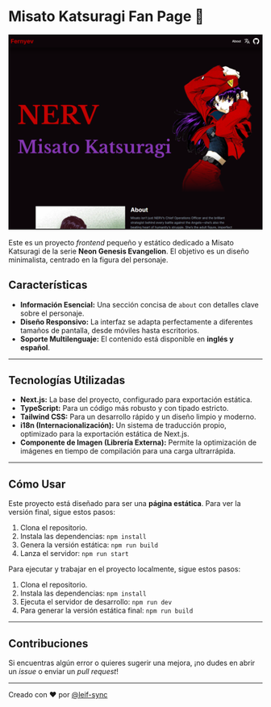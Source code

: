 # Misato Katsuragi Fan Page 💜

![Captura de pantalla](/page.webp)

Este es un proyecto *frontend* pequeño y estático dedicado a Misato Katsuragi de la serie **Neon Genesis Evangelion**. El objetivo es un diseño minimalista, centrado en la figura del personaje.

## Características

* **Información Esencial:** Una sección concisa de `about` con detalles clave sobre el personaje.
* **Diseño Responsivo:** La interfaz se adapta perfectamente a diferentes tamaños de pantalla, desde móviles hasta escritorios.
* **Soporte Multilenguaje:** El contenido está disponible en **inglés y español**.

---

## Tecnologías Utilizadas

* **Next.js:** La base del proyecto, configurado para exportación estática.
* **TypeScript:** Para un código más robusto y con tipado estricto.
* **Tailwind CSS:** Para un desarrollo rápido y un diseño limpio y moderno.
* **i18n (Internacionalización):** Un sistema de traducción propio, optimizado para la exportación estática de Next.js.
* **Componente de Imagen (Librería Externa):** Permite la optimización de imágenes en tiempo de compilación para una carga ultrarrápida.

---

## Cómo Usar

Este proyecto está diseñado para ser una **página estática**. Para ver la versión final, sigue estos pasos:

1. Clona el repositorio.
2. Instala las dependencias: `npm install`
3. Genera la versión estática: `npm run build`
4. Lanza el servidor: `npm run start`

Para ejecutar y trabajar en el proyecto localmente, sigue estos pasos:

1. Clona el repositorio.
2. Instala las dependencias: `npm install`
3. Ejecuta el servidor de desarrollo: `npm run dev`
4. Para generar la versión estática final: `npm run build`

---

## Contribuciones

Si encuentras algún error o quieres sugerir una mejora, ¡no dudes en abrir un *issue* o enviar un *pull request*!

---
Creado con ❤️ por [@leif-sync](https://github.com/leif-sync)
